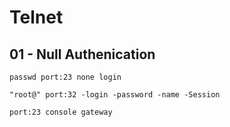 # Telnet

## 01 - Null Authenication

```
passwd port:23 none login

"root@" port:32 -login -password -name -Session

port:23 console gateway
```